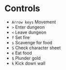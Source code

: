 # Controls
- `Arrow keys` Movement
- `>` Enter dungeon
- `<` Leave dungeon
- `f` Set fire
- `s` Scavenge for food
- `S` Check character sheet
- `e` Eat food
- `$` Plunder gold
- `k` Kick down wall
